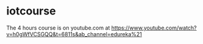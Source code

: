 # iotcourse

The 4 hours course is on youtube.com at https://www.youtube.com/watch?v=h0gWfVCSGQQ&t=6811s&ab_channel=edureka%21
